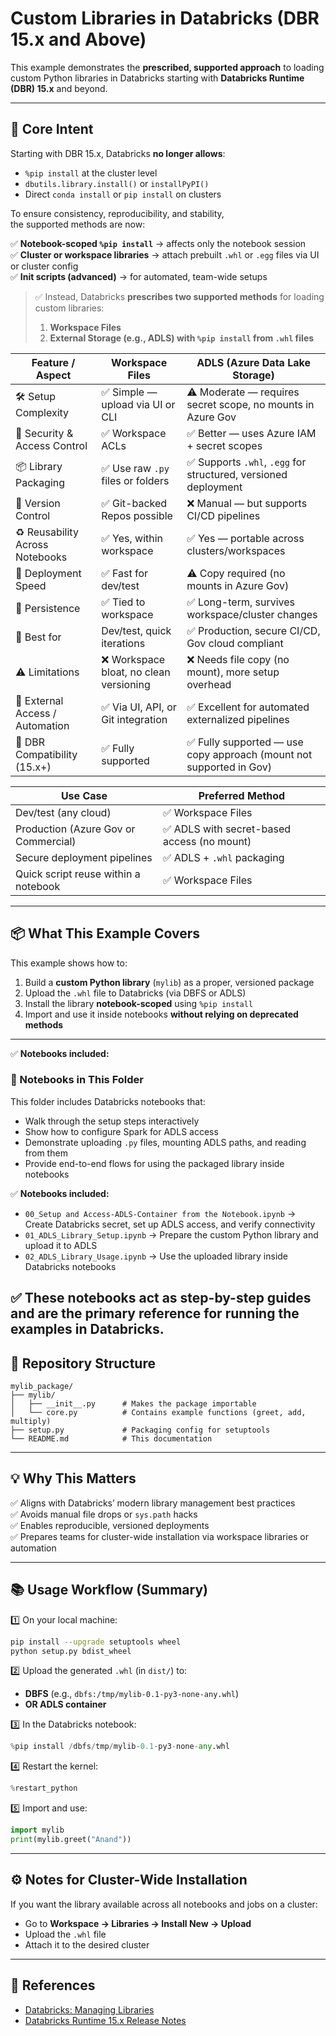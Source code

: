 # Custom Libraries in Databricks (DBR 15.x and Above)

This example demonstrates the **prescribed, supported approach** to loading custom Python libraries in Databricks starting with **Databricks Runtime (DBR) 15.x** and beyond.

---

## 🚀 Core Intent

Starting with DBR 15.x, Databricks **no longer allows**:
- `%pip install` at the cluster level  
- `dbutils.library.install()` or `installPyPI()`  
- Direct `conda install` or `pip install` on clusters

To ensure consistency, reproducibility, and stability,  
the supported methods are now:

✅ **Notebook-scoped `%pip install`** → affects only the notebook session  
✅ **Cluster or workspace libraries** → attach prebuilt `.whl` or `.egg` files via UI or cluster config  
✅ **Init scripts (advanced)** → for automated, team-wide setups

> ✅ Instead, Databricks **prescribes two supported methods** for loading custom libraries:
> 1. **Workspace Files**
> 2. **External Storage (e.g., ADLS) with `%pip install` from `.whl` files**


| **Feature / Aspect**            | **Workspace Files**                                 | **ADLS (Azure Data Lake Storage)**                                                |
|-------------------------------|-----------------------------------------------------|-----------------------------------------------------------------------------------|
| 🛠️ Setup Complexity            | ✅ Simple — upload via UI or CLI                    | ⚠️ Moderate — requires secret scope, no mounts in Azure Gov                       |
| 🔐 Security & Access Control    | ✅ Workspace ACLs                                   | ✅ Better — uses Azure IAM + secret scopes                                        |
| 📦 Library Packaging            | ✅ Use raw `.py` files or folders                   | ✅ Supports `.whl`, `.egg` for structured, versioned deployment                   |
| 🔄 Version Control              | ✅ Git-backed Repos possible                        | ❌ Manual — but supports CI/CD pipelines                                          |
| ♻️ Reusability Across Notebooks | ✅ Yes, within workspace                            | ✅ Yes — portable across clusters/workspaces                                      |
| 🚀 Deployment Speed             | ✅ Fast for dev/test                                | ⚠️ Copy required (no mounts in Azure Gov)                                        |
| 💾 Persistence                  | ✅ Tied to workspace                                | ✅ Long-term, survives workspace/cluster changes                                  |
| 🧪 Best for                     | Dev/test, quick iterations                         | ✅ Production, secure CI/CD, Gov cloud compliant                                  |
| ⚠️ Limitations                 | ❌ Workspace bloat, no clean versioning             | ❌ Needs file copy (no mount), more setup overhead                                |
| 🔌 External Access / Automation | ✅ Via UI, API, or Git integration                  | ✅ Excellent for automated externalized pipelines                                 |
| 🧠 DBR Compatibility (15.x+)    | ✅ Fully supported                                  | ✅ Fully supported — use copy approach (mount not supported in Gov)              |


| **Use Case**                             | **Preferred Method**                          |
|------------------------------------------|-----------------------------------------------|
| Dev/test (any cloud)                     | ✅ Workspace Files                             |
| Production (Azure Gov or Commercial)     | ✅ ADLS with secret-based access (no mount)    |
| Secure deployment pipelines              | ✅ ADLS + `.whl` packaging                     |
| Quick script reuse within a notebook     | ✅ Workspace Files                             |
---

## 📦 What This Example Covers

This example shows how to:
1. Build a **custom Python library** (`mylib`) as a proper, versioned package  
2. Upload the `.whl` file to Databricks (via DBFS or ADLS)  
3. Install the library **notebook-scoped** using `%pip install`  
4. Import and use it inside notebooks **without relying on deprecated methods**

---

✅ **Notebooks included:**
### 📔 Notebooks in This Folder

This folder includes Databricks notebooks that:
- Walk through the setup steps interactively  
- Show how to configure Spark for ADLS access  
- Demonstrate uploading `.py` files, mounting ADLS paths, and reading from them  
- Provide end-to-end flows for using the packaged library inside notebooks

✅ **Notebooks included:**
- `00_Setup and Access-ADLS-Container from the Notebook.ipynb` → Create Databricks secret, set up ADLS access, and verify connectivity  
- `01_ADLS_Library_Setup.ipynb` → Prepare the custom Python library and upload it to ADLS  
- `02_ADLS_Library_Usage.ipynb` → Use the uploaded library inside Databricks notebooks


✅ These notebooks act as **step-by-step guides** and are the primary reference for running the examples in Databricks.
---

## 📁 Repository Structure

```text
mylib_package/
├── mylib/
│   ├── __init__.py      # Makes the package importable
│   └── core.py          # Contains example functions (greet, add, multiply)
├── setup.py             # Packaging config for setuptools
└── README.md            # This documentation
```

---

## 💡 Why This Matters

✅ Aligns with Databricks’ modern library management best practices  
✅ Avoids manual file drops or `sys.path` hacks  
✅ Enables reproducible, versioned deployments  
✅ Prepares teams for cluster-wide installation via workspace libraries or automation

---

## 📚 Usage Workflow (Summary)

1️⃣ On your local machine:
```bash
pip install --upgrade setuptools wheel
python setup.py bdist_wheel
```

2️⃣ Upload the generated `.whl` (in `dist/`) to:
- **DBFS** (e.g., `dbfs:/tmp/mylib-0.1-py3-none-any.whl`)  
- **OR ADLS container**

3️⃣ In the Databricks notebook:
```python
%pip install /dbfs/tmp/mylib-0.1-py3-none-any.whl
```

4️⃣ Restart the kernel:
```python
%restart_python
```

5️⃣ Import and use:
```python
import mylib
print(mylib.greet("Anand"))
```

---

## ⚙️ Notes for Cluster-Wide Installation

If you want the library available across all notebooks and jobs on a cluster:
- Go to **Workspace → Libraries → Install New → Upload**
- Upload the `.whl` file
- Attach it to the desired cluster

---

## 🔗 References

- [Databricks: Managing Libraries](https://learn.microsoft.com/en-us/azure/databricks/libraries/object-storage-libraries)
- [Databricks Runtime 15.x Release Notes](https://docs.databricks.com/release-notes/runtime/15.x.html)
